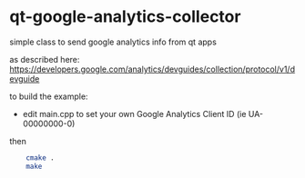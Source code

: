 qt-google-analytics-collector
=============================

simple class to send google analytics info from qt apps

as described here:
https://developers.google.com/analytics/devguides/collection/protocol/v1/devguide

to build the example:

- edit main.cpp to set your own Google Analytics Client ID (ie UA-00000000-0)

then

```sh
    cmake .
    make
```
